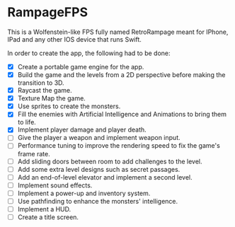 # RampageFPS

This is a Wolfenstein-like FPS fully named RetroRampage meant for IPhone, IPad and any other IOS device that runs Swift.

In order to create the app, the following had to be done:

- [x] Create a portable game engine for the app.
- [x] Build the game and the levels from a 2D perspective before making the transition to 3D.
- [x] Raycast the game.
- [x] Texture Map the game.
- [x] Use sprites to create the monsters.
- [x] Fill the enemies with Artificial Intelligence and Animations to bring them to life.
- [x] Implement player damage and player death.
- [ ] Give the player a weapon and implement weapon input.
- [ ] Performance tuning to improve the rendering speed to fix the game's frame rate.
- [ ] Add sliding doors between room to add challenges to the level.
- [ ] Add some extra level designs such as secret passages.
- [ ] Add an end-of-level elevator and implement a second level.
- [ ] Implement sound effects.
- [ ] Implement a power-up and inventory system.
- [ ] Use pathfinding to enhance the monsters' intelligence.
- [ ] Implement a HUD.
- [ ] Create a title screen.
